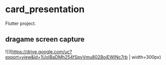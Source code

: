 # card_presentation

Flutter project.

## dragame screen capture
![](https://drive.google.com/uc?export=view&id=1UoIBaDMh254fSpvVmu802BojEWlNc7rb | width=300px)
